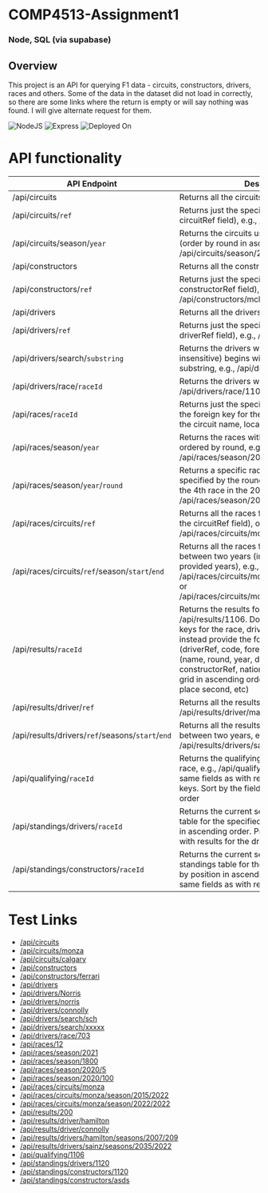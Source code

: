 # COMP4513-Assignment1 
### Node, SQL (via supabase)

## Overview
This project is an API for querying F1 data - circuits, constructors, drivers, races and others. Some of the data in the dataset did not load in correctly, so there are some links where the return is empty or will say nothing was found. I will give alternate request for them. 

![NodeJS](https://badgen.net/static/NodeJS/22.12.0/green) ![Express](https://badgen.net/static/Express/4.21.2/blue) ![Deployed On](https://badgen.net/static/Supabase/2.75.1/red) 

# API functionality

| API Endpoint  | Description |
| ------------- | ------------- |
| /api/circuits  | Returns all the circuits  |
| /api/circuits/```ref```  | Returns just the specified circuit (use the circuitRef field), e.g., /api/circuits/monaco  |
| /api/circuits/season/```year``` | Returns the circuits used in a given season (order by round in ascending order), e.g., /api/circuits/season/2020 |
| /api/constructors  | Returns all the constructors |
| /api/constructors/```ref```  | Returns just the specified constructor (use the constructorRef field), e.g., /api/constructors/mclaren |
| /api/drivers  | Returns all the drivers |
| /api/drivers/```ref```  | Returns just the specified driver (use the driverRef field), e.g., /api/drivers/hamilton |
| /api/drivers/search/```substring```| Returns the drivers whose surname (case insensitive) begins with the provided substring, e.g., /api/drivers/search/sch  |
| /api/drivers/race/```raceId```  | Returns the drivers within a given race, e.g., /api/drivers/race/1106  |
| /api/races/```raceId``` | Returns just the specified race. Don't provide the foreign key for the circuit; instead provide the circuit name, location, and country |
| /api/races/season/```year```  | Returns the races within a given season ordered by round, e.g., /api/races/season/2020 |
| /api/races/season/```year```/```round``` | Returns a specific race within a given season specified by the round number, e.g., to return the 4th race in the 2022 season: /api/races/season/2022/4 |
| /api/races/circuits/```ref```  | Returns all the races for a given circuit (use the circuitRef field), ordered by year, e.g. /api/races/circuits/monza  |
| /api/races/circuits/```ref```/season/```start```/```end``` | Returns all the races for a given circuit between two years (include the races in the provided years), e.g., /api/races/circuits/monza/season/2015/2020 or /api/races/circuits/monza/season/2020/2020 |
| /api/results/```raceId```  | Returns the results for the specified race, e.g., /api/results/1106. Don't provide the foreign keys for the race, driver, and constructor; instead provide the following fields: driver (driverRef, code, forename, surname), race (name, round, year, date), constructor (name, constructorRef, nationality). Sort by the field grid in ascending order (1st place first, 2nd place second, etc) |
| /api/results/driver/```ref```  | Returns all the results for a given driver, e.g., /api/results/driver/max_verstappen  |
| /api/results/drivers/```ref```/seasons/```start```/```end``` | Returns all the results for a given driver between two years, e.g., /api/results/drivers/sainz/seasons/2022/2022 |
| /api/qualifying/```raceId```  | Returns the qualifying results for the specified race, e.g., /api/qualifying/1106. Provide the same fields as with results for the foreign keys. Sort by the field position in ascending order |
| /api/standings/drivers/```raceId```  | Returns the current season driver standings table for the specified race, sorted by position in ascending order. Provide the same fields as with results for the driver |
| /api/standings/constructors/```raceId```  | Returns the current season constructors standings table for the specified race, sorted by position in ascending order. Provide the same fields as with results for the constructor |



# Test Links
- [/api/circuits](https://comp4513-assignment1-ds8x.onrender.com/api/circuits)
- [/api/circuits/monza](https://comp4513-assignment1-ds8x.onrender.com/api/circuits/monza)
- [/api/circuits/calgary](https://comp4513-assignment1-ds8x.onrender.com/api/circuits/calgary)
- [/api/constructors](https://comp4513-assignment1-ds8x.onrender.com/api/constructors)
- [/api/constructors/ferrari](https://comp4513-assignment1-ds8x.onrender.com/api/constructors/ferrari)
- [/api/drivers](https://comp4513-assignment1-ds8x.onrender.com/api/drivers)
- [/api/drivers/Norris](https://comp4513-assignment1-ds8x.onrender.com/api/drivers/Norris)
- [/api/drivers/norris](https://comp4513-assignment1-ds8x.onrender.com/api/drivers/norris)
- [/api/drivers/connolly](https://comp4513-assignment1-ds8x.onrender.com/api/drivers/connolly)
- [/api/drivers/search/sch](https://comp4513-assignment1-ds8x.onrender.com/api/drivers/search/sch)
- [/api/drivers/search/xxxxx](https://comp4513-assignment1-ds8x.onrender.com/api/drivers/search/xxxxx)
- [/api/drivers/race/703](https://comp4513-assignment1-ds8x.onrender.com/api/drivers/race/703)
- [/api/races/12](https://comp4513-assignment1-ds8x.onrender.com/api/races/12)
- [/api/races/season/2021](https://comp4513-assignment1-ds8x.onrender.com/api/races/season/2021)
- [/api/races/season/1800](https://comp4513-assignment1-ds8x.onrender.com/api/races/season/1800)
- [/api/races/season/2020/5](https://comp4513-assignment1-ds8x.onrender.com/api/races/season/2020/5)
- [/api/races/season/2020/100](https://comp4513-assignment1-ds8x.onrender.com/api/races/season/2020/100)
- [/api/races/circuits/monza](https://comp4513-assignment1-ds8x.onrender.com/api/races/circuits/monza)
- [/api/races/circuits/monza/season/2015/2022](https://comp4513-assignment1-ds8x.onrender.com/api/races/circuits/monza/season/2015/2022)
- [/api/races/circuits/monza/season/2022/2022](https://comp4513-assignment1-ds8x.onrender.com/api/races/circuits/monza/season/2022/2022)
- [/api/results/200](https://comp4513-assignment1-ds8x.onrender.com/api/results/200)
- [/api/results/driver/hamilton](https://comp4513-assignment1-ds8x.onrender.com/api/results/driver/hamilton)
- [/api/results/driver/connolly](https://comp4513-assignment1-ds8x.onrender.com/api/results/driver/connolly)
- [/api/results/drivers/hamilton/seasons/2007/209](https://comp4513-assignment1-ds8x.onrender.com/api/results/drivers/hamilton/seasons/2007/2009)
- [/api/results/drivers/sainz/seasons/2035/2022](https://comp4513-assignment1-ds8x.onrender.com/api/results/drivers/sainz/seasons/2035/2022)
- [/api/qualifying/1106](https://comp4513-assignment1-ds8x.onrender.com/api/qualifying/1106)
- [/api/standings/drivers/1120](https://comp4513-assignment1-ds8x.onrender.com/api/standings/drivers/1120)
- [/api/standings/constructors/1120](https://comp4513-assignment1-ds8x.onrender.com/api/standings/constructors/1120)
- [/api/standings/constructors/asds](https://comp4513-assignment1-ds8x.onrender.com/api/standings/constructors/asds)
